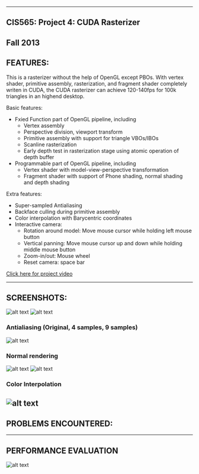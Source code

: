 -------------------------------------------------------------------------------
CIS565: Project 4: CUDA Rasterizer
-------------------------------------------------------------------------------
Fall 2013
-------------------------------------------------------------------------------

FEATURES:
-------------------------------------------------------------------------------
This is a rasterizer without the help of OpenGL except PBOs. With vertex shader, primitive assembly, rasterization, and fragment shader completely writen in CUDA, the CUDA rasterizer can achieve 120-140fps for 100k triangles in an highend desktop.

Basic features:

* Fxied Function part of OpenGL pipeline, including
  * Vertex assembly
  * Perspective division, viewport transform
  * Primitive assembly with support for triangle VBOs/IBOs
  * Scanline rasterization
  * Early depth test in rasterization stage using atomic operation of depth buffer
* Programmable part of OpenGL pipeline, including
  * Vertex shader with model-view-perspective transformation
  * Fragment shader with support of Phone shading, normal shading and depth shading

Extra features:

* Super-sampled Antialiasing
* Backface culling during primitive assembly
* Color interpolation with Barycentric coordinates
* Interactive camera:
  * Rotation around model: Move mouse cursor while holding left mouse button
  * Vertical panning: Move mouse cursor up and down while holding middle mouse button
  * Zoom-in/out: Mouse wheel
  * Reset camera: space bar


[Click here for project video](http://youtu.be/e5DsuHbJe00 )
 

-------------------------------------------------------------------------------
SCREENSHOTS:
-------------------------------------------------------------------------------
![alt text](renders/cow.bmp)
![alt text](renders/buddha.bmp)



### Antialiasing (Original, 4 samples, 9 samples)
![alt text](renders/buddhaAAA_close.bmp)

### Normal rendering
![alt text](renders/normalRenderingHebe.bmp)
![alt text](renders/normalRendering.bmp)

### Color Interpolation
![alt text](renders/colorInterpolation.bmp)
-------------------------------------------------------------------------------
PROBLEMS ENCOUNTERED:
-------------------------------------------------------------------------------

-------------------------------------------------------------------------------
PERFORMANCE EVALUATION
-------------------------------------------------------------------------------
![alt text](Performance_comparison.png)
